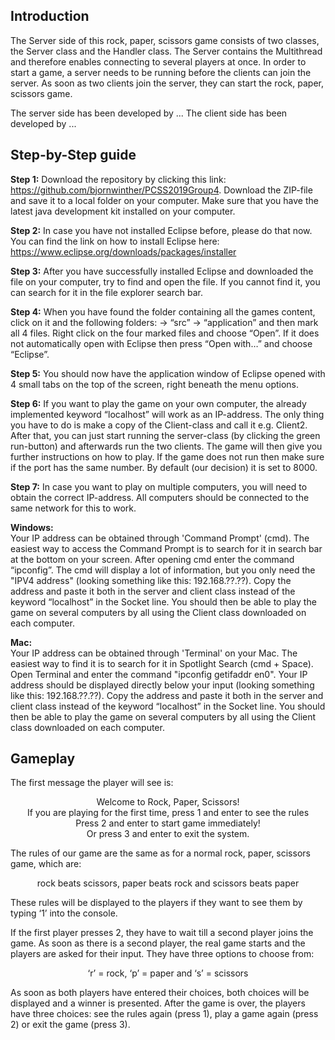 ## Introduction

The Server side of this rock, paper, scissors game consists of two classes, the Server class and the Handler class. The Server contains the Multithread and therefore enables connecting to several players at once.
In order to start a game, a server needs to be running before the clients can join the server. As soon as two clients join the server, they can start the rock, paper, scissors game.

The server side has been developed by ...
The client side has been developed by ...

## Step-by-Step guide 

**Step 1:** Download the repository by clicking this link: https://github.com/bjornwinther/PCSS2019Group4. Download the ZIP-file and save it to a local folder on your computer. Make sure that you have the latest java development kit installed on your computer.<br/>

**Step 2:** In case you have not installed Eclipse before, please do that now. You can find the link on how to install Eclipse here: https://www.eclipse.org/downloads/packages/installer <br/>

**Step 3:** After you have successfully installed Eclipse and downloaded the file on your computer, try to find and open the file. If you cannot find it, you can search for it in the file explorer search bar. <br/>

**Step 4:** When you have found the folder containing all the games content, click on it and the following folders: → “src” → “application” and then mark all 4 files. Right click on the four marked files and choose “Open”. If it does not automatically open with Eclipse then press “Open with…” and choose “Eclipse”. <br/>

**Step 5:** You should now have the application window of Eclipse opened with 4 small tabs on the top of the screen, right beneath the menu options. <br/>

**Step 6:** If you want to play the game on your own computer, the already implemented keyword “localhost” will work as an IP-address. The only thing you have to do is make a copy of the Client-class and call it e.g. Client2. After that, you can just start running the server-class (by clicking the green run-button) and afterwards run the two clients. The game will then give you further instructions on how to play. If the game does not run then make sure if the port has the same number. By default (our decision) it is set to 8000. <br/>

**Step 7:** In case you want to play on multiple computers, you will need to obtain the correct IP-address. All computers should be connected to the same network for this to work. 

**Windows:** <br/>
Your IP address can be obtained through 'Command Prompt' (cmd). The easiest way to access the Command Prompt is to search for it in search bar at the bottom on your screen. After opening cmd enter the command “ipconfig”. The cmd will display a lot of information, but you only need the "IPV4 address" (looking something like this: 192.168.??.??). Copy the address and paste it both in the server and client class instead of the keyword “localhost” in the Socket line. You should then be able to play the game on several computers by all using the Client class downloaded on each computer.

**Mac:** <br/>
Your IP address can be obtained through 'Terminal' on your Mac. The easiest way to find it is to search for it in Spotlight Search (cmd + Space). Open Terminal and enter the command "ipconfig getifaddr en0". Your IP address should be displayed directly below your input (looking something like this: 192.168.??.??). Copy the address and paste it both in the server and client class instead of the keyword “localhost” in the Socket line. You should then be able to play the game on several computers by all using the Client class downloaded on each computer.

## Gameplay

The first message the player will see is: <br/>
<p align="center">
Welcome to Rock, Paper, Scissors! <br/>
If you are playing for the first time, press 1 and enter to see the rules <br/>
Press 2 and enter to start game immediately! <br/>
Or press 3 and enter to exit the system. <br/>
</p>
 
The rules of our game are the same as for a normal rock, paper, scissors game, which are: <br/>
<p align="center">
rock beats scissors, paper beats rock and scissors beats paper <br/>
</p>
These rules will be displayed to the players if they want to see them by typing ‘1’ into the console. 

If the first player presses 2, they have to wait till a second player joins the game. As soon as there is a second player, the real game starts and the players are asked for their input. They have three options to choose from:
 <br/>
<p align="center">
‘r’ = rock, ‘p’ = paper and ‘s’ = scissors <br/>
</p>

As soon as both players have entered their choices, both choices will be displayed and a winner is presented. After the game is over, the players have three choices: see the rules again (press 1), play a game again (press 2) or exit the game (press 3).

